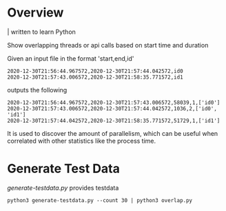 # Overview

| written to learn Python

Show overlapping threads or api calls based on start time and duration

Given an input file in the format 'start,end,id'

```
2020-12-30T21:56:44.967572,2020-12-30T21:57:44.042572,id0
2020-12-30T21:57:43.006572,2020-12-30T21:58:35.771572,id1
```

outputs the following 

```
2020-12-30T21:56:44.967572,2020-12-30T21:57:43.006572,58039,1,['id0']
2020-12-30T21:57:43.006572,2020-12-30T21:57:44.042572,1036,2,['id0', 'id1']
2020-12-30T21:57:44.042572,2020-12-30T21:58:35.771572,51729,1,['id1']
```

It is used to discover the amount of parallelism, which can be useful when correlated with other statistics like the process time.

# Generate Test Data

_generate-testdata.py_ provides testdata

```
python3 generate-testdata.py --count 30 | python3 overlap.py
```
